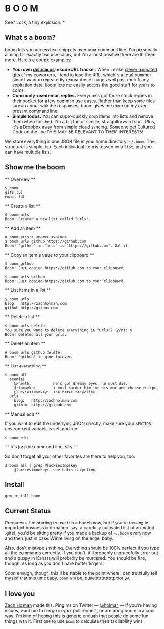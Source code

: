 # B O O M

See? Look, a tiny explosion: \*

## What's a boom?

boom lets you access text snippets over your command line. I'm personally
aiming for exactly two use cases, but I'm almost positive there are thirteen
more. Here's a couple examples:

- **Your own [del.icio.us](http://delicious.com)-esque URL tracker.** When I
  make [clever animated
  gifs](http://github.com/holman/dotfiles/blob/master/bin/gifme) of my
  coworkers, I tend to lose the URL, which is a total bummer since I want to
  repeatedly repost these images well past their funny expiration date. boom
  lets me easily access the good stuff for years to come.
- **Commonly-used email replies.** Everyone's got those stock replies in their
  pocket for a few common use cases. Rather than keep some files strewn about
  with the responses, boom gives me them on my ever-present command line.
- **Simple todos.** You can super-quickly drop items into lists and remove them
  when finished. I'm a big fan of simple, straightforward stuff. Plus, it's a
  Dropbox away from simple cloud syncing. Someone get Cultured Code on the line
  THIS MAY BE RELEVANT TO THEIR INTERESTS!

We store everything in one JSON file in your home directory: `~/.boom`. The
structure is simple, too. Each individual item is tossed on a `list`, and you
can have multiple lists.

## Show me the boom

** Overview **

    $ boom
    gifs (5)
    email (4)

** Create a list **

    $ boom urls
    Boom! Created a new list called "urls".

** Add an item **

    # boom <list> <name> <value>
    $ boom urls github https://github.com
    Boom! "github" in "urls" is "https://github.com". Got it.

** Copy an item's value to your clipboard **

    $ boom github
    Boom! Just copied https://github.com to your clipboard.

    $ boom urls github
    Boom! Just copied https://github.com to your clipboard.

** List items in a list **

    $ boom urls
    blog   http://zachholman.com
    github http://github.com

** Delete a list **

    $ boom urls delete
    You sure you want to delete everything in "urls"? (y/n): y
    Boom! Deleted all your urls.

** Delete an item **

    # boom urls github delete
    Boom! "github" is gone forever.

** List everything **

    $ boom all
      enemies
        @kneath:          he's got dreamy eyes. he must die.
        @rtomayko:        i must murder him for his mac and cheese recipe.
        @luckiestmonkey:  she hates recycling.
      urls
        blog:   http://zachholman.com
        github: https://github.com

** Manual edit **

If you want to edit the underlying JSON directly, make sure your `$EDITOR`
environment variable is set, and run:

    $ boom edit

** It's just the command line, silly **

So don't forget all your other favorites are there to help you, too:

    $ boom all | grep @luckiestmonkey
        @luckiestmonkey:  she hates recycling.

## Install

    gem install boom

## Current Status

Precarious. I'm starting to use this a bunch now, but if you're tossing in
important business information (say, a carefully cultivated list of animated
.gifs), you'd be sitting pretty if you made a backup of `~/.boom` every now and
then, just in case. We're living on the edge, baby.

Also, don't mistype anything. Everything should be 100% perfect if you type all
the commands correctly. If you don't, it'll probably ungracefully error out and
a puppy in Kansas will probably be murdered. You should be fine, though. As
long as you don't have butter fingers.

Soon enough, though, this'll be stable to the point where I can truthfully tell
myself that this time baby, `boom` will be, bulletttttttttttttproof ♫.

## I love you

[Zach Holman](http://zachholman.com) made this. Ping me on Twitter —
[@holman](http://twitter.com/holman) — if you're having issues, want me to
merge in your pull request, or are using boom in a cool way. I'm kind of hoping
this is generic enough that people do some fun things with it. First one to use
`boom` to calculate their tax liability wins.
